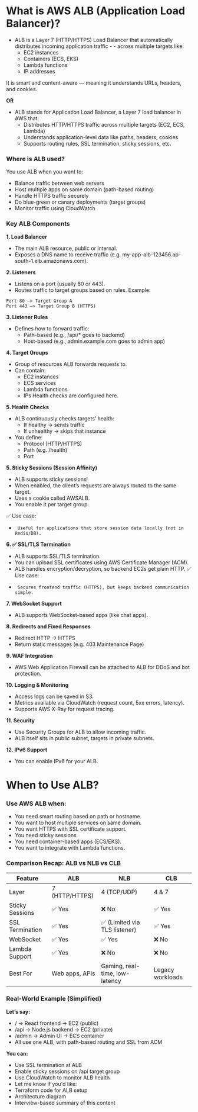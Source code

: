 # What is AWS ALB (Application Load Balancer)?
* ALB is a Layer 7 (HTTP/HTTPS) Load Balancer that automatically distributes incoming application traffic - - across multiple targets like:
    - EC2 instances
    - Containers (ECS, EKS)
    - Lambda functions
    - IP addresses

It is smart and content-aware — meaning it understands URLs, headers, and cookies.

**OR**
* ALB stands for Application Load Balancer, a Layer 7 load balancer in AWS that:
    * Distributes HTTP/HTTPS traffic across multiple targets (EC2, ECS, Lambda)
    * Understands application-level data like paths, headers, cookies
    * Supports routing rules, SSL termination, sticky sessions, etc.


### Where is ALB used?
You use ALB when you want to:

- Balance traffic between web servers
- Host multiple apps on same domain (path-based routing)
- Handle HTTPS traffic securely
- Do blue-green or canary deployments (target groups)
- Monitor traffic using CloudWatch

### Key ALB Components
**1. Load Balancer**
- The main ALB resource, public or internal.
- Exposes a DNS name to receive traffic (e.g. my-app-alb-123456.ap-south-1.elb.amazonaws.com).

**2. Listeners**
- Listens on a port (usually 80 or 443).
- Routes traffic to target groups based on rules.
Example:
```
Port 80 —> Target Group A
Port 443 —> Target Group B (HTTPS)
```
**3. Listener Rules**
* Defines how to forward traffic:
    - Path-based (e.g., /api/* goes to backend)
    - Host-based (e.g., admin.example.com goes to admin app)

**4. Target Groups**
* Group of resources ALB forwards requests to.
* Can contain:
    - EC2 instances
    - ECS services
    - Lambda functions
    - IPs
    Health checks are configured here.

**5. Health Checks**
* ALB continuously checks targets’ health:
    - If healthy → sends traffic
    - If unhealthy → skips that instance
* You define:
    - Protocol (HTTP/HTTPS)
    - Path (e.g. /health)
    - Port

**5. Sticky Sessions (Session Affinity)**
-  ALB supports sticky sessions!
- When enabled, the client’s requests are always routed to the same target.
- Uses a cookie called AWSALB.
- You enable it per target group.

✅ Use case:
*      Useful for applications that store session data locally (not in Redis/DB).

**6. ✅ SSL/TLS Termination**
- ALB supports SSL/TLS termination.
- You can upload SSL certificates using AWS Certificate Manager (ACM).
- ALB handles encryption/decryption, so backend EC2s get plain HTTP.
✅ Use case:
*      Secures frontend traffic (HTTPS), but keeps backend communication simple.

**7. WebSocket Support**
- ALB supports WebSocket-based apps (like chat apps).

**8. Redirects and Fixed Responses**
- Redirect HTTP → HTTPS
- Return static messages (e.g. 403 Maintenance Page)

**9. WAF Integration**
- AWS Web Application Firewall can be attached to ALB for DDoS and bot protection.

**10. Logging & Monitoring**
- Access logs can be saved in S3.
- Metrics available via CloudWatch (request count, 5xx errors, latency).
- Supports AWS X-Ray for request tracing.

**11. Security**
- Use Security Groups for ALB to allow incoming traffic.
- ALB itself sits in public subnet, targets in private subnets.

**12. IPv6 Support**
- You can enable IPv6 for your ALB.

# When to Use ALB?
### Use AWS ALB when:
* You need smart routing based on path or hostname.
* You want to host multiple services on same domain.
* You want HTTPS with SSL certificate support.
* You need sticky sessions.
* You need container-based apps (ECS/EKS).
* You want to integrate with Lambda functions.

### Comparison Recap: ALB vs NLB vs CLB

| Feature         | ALB            | NLB                            | CLB              |
| --------------- | -------------- | ------------------------------ | ---------------- |
| Layer           | 7 (HTTP/HTTPS) | 4 (TCP/UDP)                    | 4 & 7            |
| Sticky Sessions | ✅ Yes          | ❌ No                           | ✅ Yes            |
| SSL Termination | ✅ Yes          | ✅ (Limited via TLS listener)   | ✅ Yes            |
| WebSocket       | ✅ Yes          | ✅ Yes                          | ❌ No             |
| Lambda Support  | ✅ Yes          | ❌ No                           | ❌ No             |
| Best For        | Web apps, APIs | Gaming, real-time, low-latency | Legacy workloads |

### Real-World Example (Simplified)
**Let’s say:**
- / → React frontend → EC2 (public)
- /api → Node.js backend → EC2 (private)
- /admin → Admin UI → ECS container
- All use one ALB, with path-based routing and SSL from ACM

**You can:**
- Use SSL termination at ALB
- Enable sticky sessions on /api target group
- Use CloudWatch to monitor ALB health
- Let me know if you'd like:
- Terraform code for ALB setup
- Architecture diagram
- Interview-based summary of this content